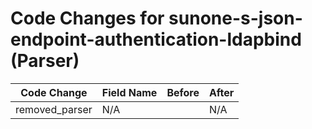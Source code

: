# Code Changes for sunone-s-json-endpoint-authentication-ldapbind (Parser)

| Code Change | Field Name | Before | After |
|-------------|------------|--------|-------|
| removed_parser | N/A |  | N/A |